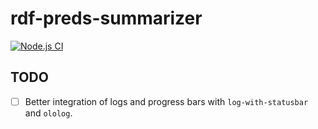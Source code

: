 # rdf-preds-summarizer

[![Node.js CI](https://github.com/andrefs/rdf-preds-summarizer/actions/workflows/test.yml/badge.svg)](https://github.com/andrefs/rdf-preds-summarizer/actions/workflows/test.yml)

## TODO

- [ ] Better integration of logs and progress bars with `log-with-statusbar` and `ololog`.

